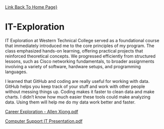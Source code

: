 [Link Back To Home Page}](https://xyoojallen.github.io/XyoojA.github.io/)
# IT-Exploration

IT Exploration at Western Technical College served as a foundational course that immediately introduced me to the core principles of my program. The class emphasized hands-on learning, offering practical projects that reinforced theoretical concepts. We progressed efficiently from structured lessons, such as Cisco networking fundamentals, to broader assignments involving a variety of software, hardware setups, and programming languages.

I learned that GitHub and coding are really useful for working with data. GitHub helps you keep track of your stuff and work with other people without messing things up. Coding makes it faster to clean data and make charts. I didn’t know how much easier these tools could make analyzing data. Using them will help me do my data work better and faster.

[Career Exploration - Allen Xiong.pdf](https://github.com/user-attachments/files/22963043/Career.Exploration.-.Allen.Xiong.pdf)

[Computer Support IT Presentation.pdf](https://github.com/user-attachments/files/22963057/Computer.Support.IT.Presentation.pdf)
